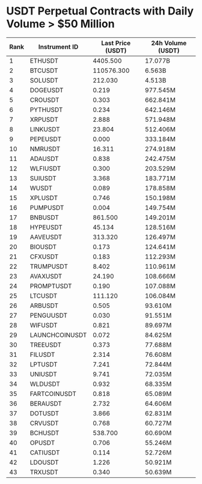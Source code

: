 # USDT Perpetual Contracts with Daily Volume > $50 Million

| Rank | Instrument ID | Last Price (USDT) | 24h Volume (USDT) |
|------|---------------|-------------------|-------------------|
| 1 | ETHUSDT | 4405.500 | 17.077B |
| 2 | BTCUSDT | 110576.300 | 6.563B |
| 3 | SOLUSDT | 212.030 | 4.513B |
| 4 | DOGEUSDT | 0.219 | 977.545M |
| 5 | CROUSDT | 0.303 | 662.841M |
| 6 | PYTHUSDT | 0.234 | 642.146M |
| 7 | XRPUSDT | 2.888 | 571.948M |
| 8 | LINKUSDT | 23.804 | 512.406M |
| 9 | PEPEUSDT | 0.000 | 333.184M |
| 10 | NMRUSDT | 16.311 | 274.918M |
| 11 | ADAUSDT | 0.838 | 242.475M |
| 12 | WLFIUSDT | 0.300 | 203.529M |
| 13 | SUIUSDT | 3.368 | 183.771M |
| 14 | WUSDT | 0.089 | 178.858M |
| 15 | XPLUSDT | 0.746 | 150.198M |
| 16 | PUMPUSDT | 0.004 | 149.754M |
| 17 | BNBUSDT | 861.500 | 149.201M |
| 18 | HYPEUSDT | 45.134 | 128.516M |
| 19 | AAVEUSDT | 313.320 | 126.497M |
| 20 | BIOUSDT | 0.173 | 124.641M |
| 21 | CFXUSDT | 0.183 | 112.293M |
| 22 | TRUMPUSDT | 8.402 | 110.961M |
| 23 | AVAXUSDT | 24.190 | 108.666M |
| 24 | PROMPTUSDT | 0.190 | 107.088M |
| 25 | LTCUSDT | 111.120 | 106.084M |
| 26 | ARBUSDT | 0.505 | 93.610M |
| 27 | PENGUUSDT | 0.030 | 91.551M |
| 28 | WIFUSDT | 0.821 | 89.697M |
| 29 | LAUNCHCOINUSDT | 0.072 | 84.625M |
| 30 | TREEUSDT | 0.373 | 77.688M |
| 31 | FILUSDT | 2.314 | 76.608M |
| 32 | LPTUSDT | 7.241 | 72.844M |
| 33 | UNIUSDT | 9.741 | 72.035M |
| 34 | WLDUSDT | 0.932 | 68.335M |
| 35 | FARTCOINUSDT | 0.818 | 65.089M |
| 36 | BERAUSDT | 2.732 | 64.606M |
| 37 | DOTUSDT | 3.866 | 62.831M |
| 38 | CRVUSDT | 0.768 | 60.727M |
| 39 | BCHUSDT | 538.700 | 60.690M |
| 40 | OPUSDT | 0.706 | 55.246M |
| 41 | CATIUSDT | 0.114 | 52.726M |
| 42 | LDOUSDT | 1.226 | 50.921M |
| 43 | TRXUSDT | 0.340 | 50.639M |
